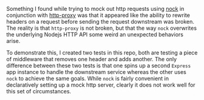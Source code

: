 Something I found while trying to mock out http requests using [nock](https://www.npmjs.com/package/nock) in conjunction with [http-proxy](https://www.npmjs.com/package/http-proxy) was that it appeared like the ability to rewrite headers on a request before sending the request downstream was broken.  The reality is that `http-proxy` is not broken, but that the way `nock` overwrites the underlying Nodejs HTTP API some weird an unexpected behaviors arise.

To demonstrate this, I created two tests in this repo, both are testing a piece of middleware that removes one header and adds another.  The only difference between these two tests is that one spins up a second `Express` app instance to handle the downstream service whereas the other uses `nock` to achieve the same goals.  While `nock` is fairly convenient in declaratively setting up a mock http server, clearly it does not work well for this set of circumstances.
